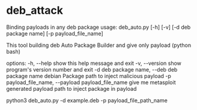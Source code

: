 # deb_attack
Binding payloads in any deb package 
usage: deb_auto.py [-h] [-v] [-d deb package name] [-p payload_file_name]

This tool building deb Auto Package Builder and give only payload (python
bash)

options:
  -h, --help            show this help message and exit
  -v, --version         show program's version number and exit
  -d deb package name, --deb deb package name
                        debian Package path to inject malicious payload
  -p payload_file_name, --payload payload_file_name
                        give me metasploit generated payload path to inject
                        package in payload

python3 deb_auto.py -d example.deb -p payload_file_path_name
